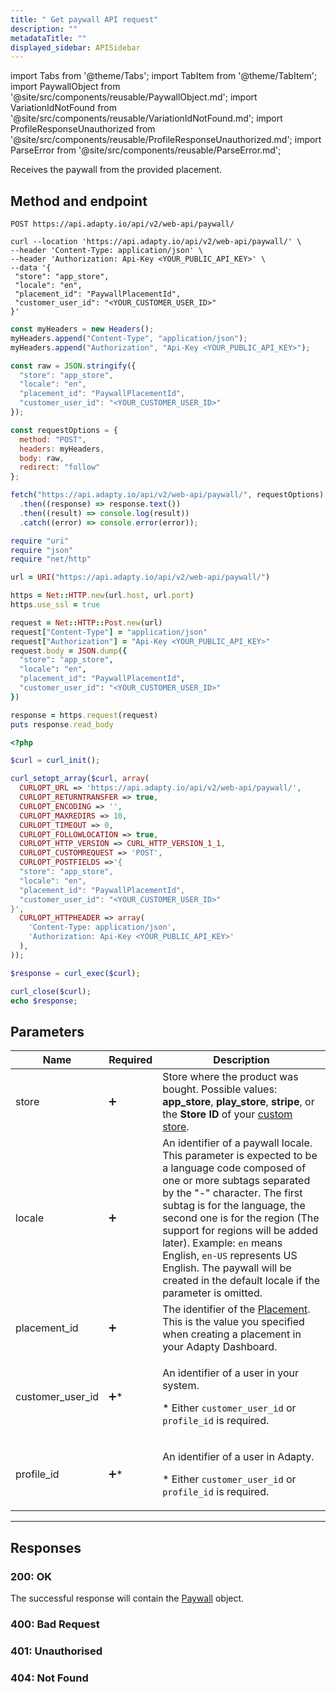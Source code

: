 ```yaml
---
title: " Get paywall API request"
description: ""
metadataTitle: ""
displayed_sidebar: APISidebar
---
```


import Tabs from '@theme/Tabs'; 
import TabItem from '@theme/TabItem'; 
import PaywallObject from '@site/src/components/reusable/PaywallObject.md';
import VariationIdNotFound from '@site/src/components/reusable/VariationIdNotFound.md';
import ProfileResponseUnauthorized from '@site/src/components/reusable/ProfileResponseUnauthorized.md';
import ParseError from '@site/src/components/reusable/ParseError.md';

Receives the paywall from the provided placement.

## Method and endpoint

```text showLineNumbers
POST https://api.adapty.io/api/v2/web-api/paywall/
```

<Tabs> 
<TabItem value="shell" label="cURL" default>  

 ```shell showLineNumbers
curl --location 'https://api.adapty.io/api/v2/web-api/paywall/' \
--header 'Content-Type: application/json' \
--header 'Authorization: Api-Key <YOUR_PUBLIC_API_KEY>' \
--data '{
  "store": "app_store",
  "locale": "en",
  "placement_id": "PaywallPlacementId",
  "customer_user_id": "<YOUR_CUSTOMER_USER_ID>"
}'
 ```

</TabItem>  
<TabItem value="javascript" label="JavaScript" default>

```javascript showLineNumbers
const myHeaders = new Headers();
myHeaders.append("Content-Type", "application/json");
myHeaders.append("Authorization", "Api-Key <YOUR_PUBLIC_API_KEY>");

const raw = JSON.stringify({
  "store": "app_store",
  "locale": "en",
  "placement_id": "PaywallPlacementId",
  "customer_user_id": "<YOUR_CUSTOMER_USER_ID>"
});

const requestOptions = {
  method: "POST",
  headers: myHeaders,
  body: raw,
  redirect: "follow"
};

fetch("https://api.adapty.io/api/v2/web-api/paywall/", requestOptions)
  .then((response) => response.text())
  .then((result) => console.log(result))
  .catch((error) => console.error(error));
```

</TabItem>
<TabItem value="ruby" label="Ruby" default>

```ruby showLineNumbers
require "uri"
require "json"
require "net/http"

url = URI("https://api.adapty.io/api/v2/web-api/paywall/")

https = Net::HTTP.new(url.host, url.port)
https.use_ssl = true

request = Net::HTTP::Post.new(url)
request["Content-Type"] = "application/json"
request["Authorization"] = "Api-Key <YOUR_PUBLIC_API_KEY>"
request.body = JSON.dump({
  "store": "app_store",
  "locale": "en",
  "placement_id": "PaywallPlacementId",
  "customer_user_id": "<YOUR_CUSTOMER_USER_ID>"
})

response = https.request(request)
puts response.read_body
```

</TabItem>  
<TabItem value="php" label="PHP" default>

```php showLineNumbers
<?php

$curl = curl_init();

curl_setopt_array($curl, array(
  CURLOPT_URL => 'https://api.adapty.io/api/v2/web-api/paywall/',
  CURLOPT_RETURNTRANSFER => true,
  CURLOPT_ENCODING => '',
  CURLOPT_MAXREDIRS => 10,
  CURLOPT_TIMEOUT => 0,
  CURLOPT_FOLLOWLOCATION => true,
  CURLOPT_HTTP_VERSION => CURL_HTTP_VERSION_1_1,
  CURLOPT_CUSTOMREQUEST => 'POST',
  CURLOPT_POSTFIELDS =>'{
  "store": "app_store",
  "locale": "en",
  "placement_id": "PaywallPlacementId",
  "customer_user_id": "<YOUR_CUSTOMER_USER_ID>"
}',
  CURLOPT_HTTPHEADER => array(
    'Content-Type: application/json',
    'Authorization: Api-Key <YOUR_PUBLIC_API_KEY>'
  ),
));

$response = curl_exec($curl);

curl_close($curl);
echo $response;

```

</TabItem>   
</Tabs>

## Parameters

| Name             | Required           | Description                                                  |
| ---------------- | ------------------ | ------------------------------------------------------------ |
| store            | :heavy_plus_sign:  | Store where the product was bought. Possible values: **app_store**, **play_store**, **stripe**, or the **Store ID** of your [custom store](https://dev-docs.adapty.io/docs/initial-custom). |
| locale           | :heavy_plus_sign:  | An identifier of a paywall locale. This parameter is expected to be a language code composed of one or more subtags separated by the "-" character. The first subtag is for the language, the second one is for the region (The support for regions will be added later).  Example: `en` means English, `en-US` represents US English. The paywall will be created in the default locale if the parameter is omitted. |
| placement_id     | :heavy_plus_sign:  | The identifier of the [Placement](https://adapty.io/docs/placements). This is the value you specified when creating a placement in your Adapty Dashboard. |
| customer_user_id | :heavy_plus_sign:* | <p>An identifier of a user in your system.</p><p> * Either `customer_user_id` or `profile_id` is required.</p> |
| profile_id       | :heavy_plus_sign:* | <p>An identifier of a user in Adapty. </p><p>* Either `customer_user_id` or `profile_id` is required.</p> |

---

## Responses

### 200: OK

The successful response will contain the [Paywall](web-api-objects#paywall-object) object.

<PaywallObject /> 

### 400: Bad Request

<ParseError />

### 401: Unauthorised

<ProfileResponseUnauthorized />

### 404: Not Found

<VariationIdNotFound />
